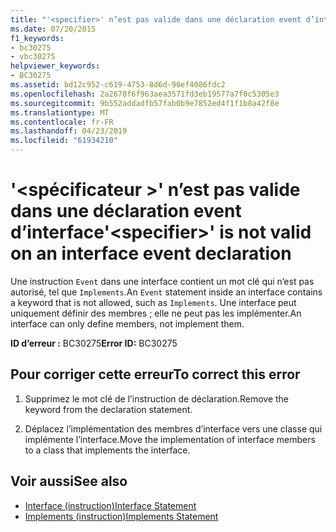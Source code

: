 ```yaml
---
title: "'<specifier>' n’est pas valide dans une déclaration event d’interface"
ms.date: 07/20/2015
f1_keywords:
- bc30275
- vbc30275
helpviewer_keywords:
- BC30275
ms.assetid: bd12c952-c619-4753-8d6d-90ef4086fdc2
ms.openlocfilehash: 2a2678f6f963aea3571fd3eb19577a7f0c5305e3
ms.sourcegitcommit: 9b552addadfb57fab0b9e7852ed4f1f1b8a42f8e
ms.translationtype: MT
ms.contentlocale: fr-FR
ms.lasthandoff: 04/23/2019
ms.locfileid: "61934210"
---
```

# <a name="specifier-is-not-valid-on-an-interface-event-declaration"></a><span data-ttu-id="8162a-102">'\<spécificateur >' n’est pas valide dans une déclaration event d’interface</span><span class="sxs-lookup"><span data-stu-id="8162a-102">'\<specifier>' is not valid on an interface event declaration</span></span>
<span data-ttu-id="8162a-103">Une instruction `Event` dans une interface contient un mot clé qui n’est pas autorisé, tel que `Implements`.</span><span class="sxs-lookup"><span data-stu-id="8162a-103">An `Event` statement inside an interface contains a keyword that is not allowed, such as `Implements`.</span></span> <span data-ttu-id="8162a-104">Une interface peut uniquement définir des membres ; elle ne peut pas les implémenter.</span><span class="sxs-lookup"><span data-stu-id="8162a-104">An interface can only define members, not implement them.</span></span>  
  
 <span data-ttu-id="8162a-105">**ID d’erreur :** BC30275</span><span class="sxs-lookup"><span data-stu-id="8162a-105">**Error ID:** BC30275</span></span>  
  
## <a name="to-correct-this-error"></a><span data-ttu-id="8162a-106">Pour corriger cette erreur</span><span class="sxs-lookup"><span data-stu-id="8162a-106">To correct this error</span></span>  
  
1. <span data-ttu-id="8162a-107">Supprimez le mot clé de l’instruction de déclaration.</span><span class="sxs-lookup"><span data-stu-id="8162a-107">Remove the keyword from the declaration statement.</span></span>  
  
2. <span data-ttu-id="8162a-108">Déplacez l’implémentation des membres d’interface vers une classe qui implémente l’interface.</span><span class="sxs-lookup"><span data-stu-id="8162a-108">Move the implementation of interface members to a class that implements the interface.</span></span>  
  
## <a name="see-also"></a><span data-ttu-id="8162a-109">Voir aussi</span><span class="sxs-lookup"><span data-stu-id="8162a-109">See also</span></span>

- [<span data-ttu-id="8162a-110">Interface (instruction)</span><span class="sxs-lookup"><span data-stu-id="8162a-110">Interface Statement</span></span>](../../visual-basic/language-reference/statements/interface-statement.md)
- [<span data-ttu-id="8162a-111">Implements (instruction)</span><span class="sxs-lookup"><span data-stu-id="8162a-111">Implements Statement</span></span>](../../visual-basic/language-reference/statements/implements-statement.md)
